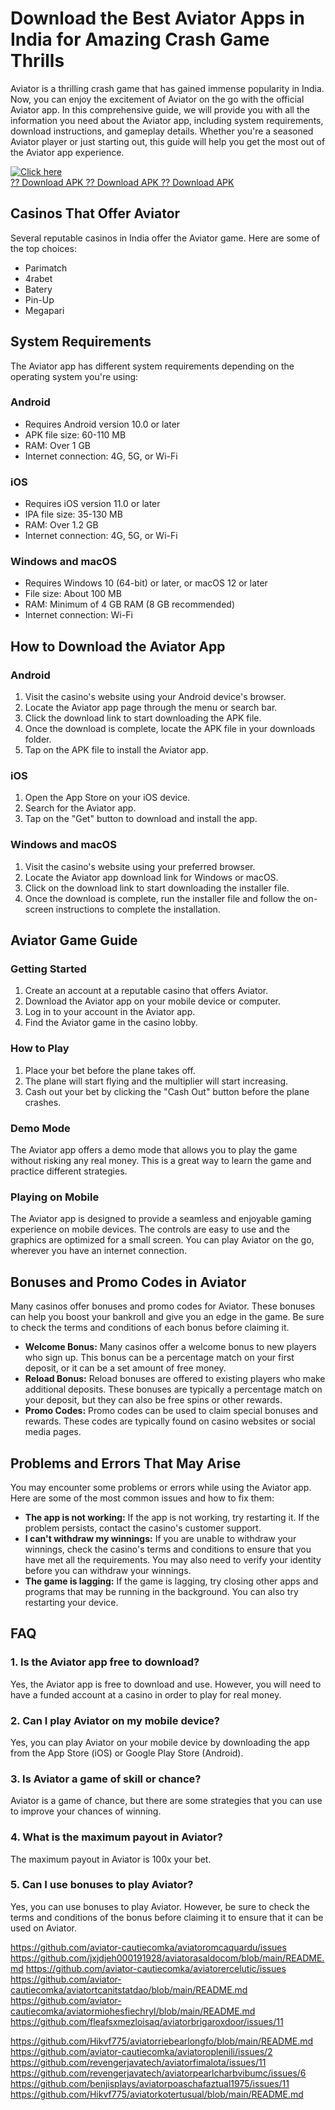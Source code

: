 # Download the Best Aviator Apps in India for Amazing Crash Game Thrills

Aviator is a thrilling crash game that has gained immense popularity in
India. Now, you can enjoy the excitement of Aviator on the go with the
official Aviator app. In this comprehensive guide, we will provide you
with all the information you need about the Aviator app, including
system requirements, download instructions, and gameplay details.
Whether you\'re a seasoned Aviator player or just starting out, this
guide will help you get the most out of the Aviator app experience.

[![Click
here](https://readscoops.com/wp-content/uploads/2023/03/Readscoop-aviator-1-1.jpg)](https://traff.sbs/deff?key=aviator+apps)\
[?? Download APK ?? Download APK ?? Download
APK](https://traff.sbs/deff?key=aviator+apps)

## Casinos That Offer Aviator

Several reputable casinos in India offer the Aviator game. Here are some
of the top choices:

-   Parimatch
-   4rabet
-   Batery
-   Pin-Up
-   Megapari

## System Requirements

The Aviator app has different system requirements depending on the
operating system you\'re using:

### Android

-   Requires Android version 10.0 or later
-   APK file size: 60-110 MB
-   RAM: Over 1 GB
-   Internet connection: 4G, 5G, or Wi-Fi

### iOS

-   Requires iOS version 11.0 or later
-   IPA file size: 35-130 MB
-   RAM: Over 1.2 GB
-   Internet connection: 4G, 5G, or Wi-Fi

### Windows and macOS

-   Requires Windows 10 (64-bit) or later, or macOS 12 or later
-   File size: About 100 MB
-   RAM: Minimum of 4 GB RAM (8 GB recommended)
-   Internet connection: Wi-Fi

## How to Download the Aviator App

### Android

1.  Visit the casino\'s website using your Android device\'s browser.
2.  Locate the Aviator app page through the menu or search bar.
3.  Click the download link to start downloading the APK file.
4.  Once the download is complete, locate the APK file in your downloads
    folder.
5.  Tap on the APK file to install the Aviator app.

### iOS

1.  Open the App Store on your iOS device.
2.  Search for the Aviator app.
3.  Tap on the "Get" button to download and install the app.

### Windows and macOS

1.  Visit the casino\'s website using your preferred browser.
2.  Locate the Aviator app download link for Windows or macOS.
3.  Click on the download link to start downloading the installer file.
4.  Once the download is complete, run the installer file and follow the
    on-screen instructions to complete the installation.

## Aviator Game Guide

### Getting Started

1.  Create an account at a reputable casino that offers Aviator.
2.  Download the Aviator app on your mobile device or computer.
3.  Log in to your account in the Aviator app.
4.  Find the Aviator game in the casino lobby.

### How to Play

1.  Place your bet before the plane takes off.
2.  The plane will start flying and the multiplier will start
    increasing.
3.  Cash out your bet by clicking the "Cash Out" button before the
    plane crashes.

### Demo Mode

The Aviator app offers a demo mode that allows you to play the game
without risking any real money. This is a great way to learn the game
and practice different strategies.

### Playing on Mobile

The Aviator app is designed to provide a seamless and enjoyable gaming
experience on mobile devices. The controls are easy to use and the
graphics are optimized for a small screen. You can play Aviator on the
go, wherever you have an internet connection.

## Bonuses and Promo Codes in Aviator

Many casinos offer bonuses and promo codes for Aviator. These bonuses
can help you boost your bankroll and give you an edge in the game. Be
sure to check the terms and conditions of each bonus before claiming it.

-   **Welcome Bonus:** Many casinos offer a welcome bonus to new players
    who sign up. This bonus can be a percentage match on your first
    deposit, or it can be a set amount of free money.
-   **Reload Bonus:** Reload bonuses are offered to existing players who
    make additional deposits. These bonuses are typically a percentage
    match on your deposit, but they can also be free spins or other
    rewards.
-   **Promo Codes:** Promo codes can be used to claim special bonuses
    and rewards. These codes are typically found on casino websites or
    social media pages.

## Problems and Errors That May Arise

You may encounter some problems or errors while using the Aviator app.
Here are some of the most common issues and how to fix them:

-   **The app is not working:** If the app is not working, try
    restarting it. If the problem persists, contact the casino\'s
    customer support.
-   **I can\'t withdraw my winnings:** If you are unable to withdraw
    your winnings, check the casino\'s terms and conditions to ensure
    that you have met all the requirements. You may also need to verify
    your identity before you can withdraw your winnings.
-   **The game is lagging:** If the game is lagging, try closing other
    apps and programs that may be running in the background. You can
    also try restarting your device.

## FAQ

### 1. Is the Aviator app free to download?

Yes, the Aviator app is free to download and use. However, you will need
to have a funded account at a casino in order to play for real money.

### 2. Can I play Aviator on my mobile device?

Yes, you can play Aviator on your mobile device by downloading the app
from the App Store (iOS) or Google Play Store (Android).

### 3. Is Aviator a game of skill or chance?

Aviator is a game of chance, but there are some strategies that you can
use to improve your chances of winning.

### 4. What is the maximum payout in Aviator?

The maximum payout in Aviator is 100x your bet.

### 5. Can I use bonuses to play Aviator?

Yes, you can use bonuses to play Aviator. However, be sure to check the
terms and conditions of the bonus before claiming it to ensure that it
can be used on Aviator.

https://github.com/aviator-cautiecomka/aviatoromcaquardu/issues
https://github.com/jxjdjeh000191928/aviatorasaldocom/blob/main/README.md
https://github.com/aviator-cautiecomka/aviatorercelutic/issues
https://github.com/aviator-cautiecomka/aviatortcanitstatdao/blob/main/README.md
https://github.com/aviator-cautiecomka/aviatormiohesfiechryl/blob/main/README.md
https://github.com/fleafsxmezloisaq/aviatorbrigaroxdoor/issues/11

https://github.com/Hikvf775/aviatorriebearlongfo/blob/main/README.md
https://github.com/aviator-cautiecomka/aviatoroplenili/issues/2
https://github.com/revengerjavatech/aviatorfimalota/issues/11
https://github.com/revengerjavatech/aviatorpearlcharbvibumc/issues/6
https://github.com/benjisplays/aviatorpoaschafaztual1975/issues/11
https://github.com/Hikvf775/aviatorkotertusual/blob/main/README.md

